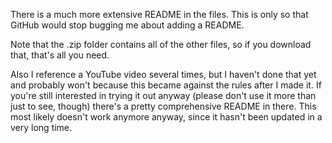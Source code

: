 There is a much more extensive README in the files. This is only so that GitHub would stop bugging me about adding a README.

Note that the .zip folder contains all of the other files, so if you download that, that's all you need.

Also I reference a YouTube video several times, but I haven't done that yet and probably won't because this became against the rules after I made it. If you're still interested in trying it out anyway (please don't use it more than just to see, though) there's a pretty comprehensive README in there. This most likely doesn't work anymore anyway, since it hasn't been updated in a very long time.
